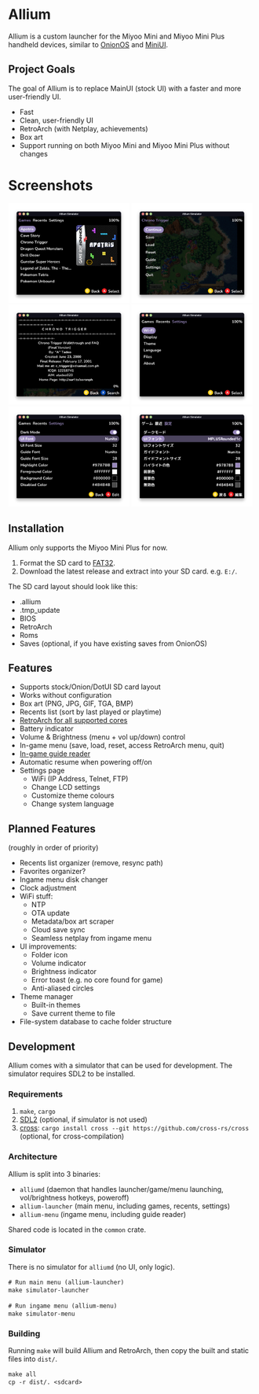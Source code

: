 # Allium

Allium is a custom launcher for the Miyoo Mini and Miyoo Mini Plus handheld devices, similar to [OnionOS](https://github.com/OnionUI/Onion) and [MiniUI](https://github.com/shauninman/MiniUI).

## Project Goals

The goal of Allium is to replace MainUI (stock UI) with a faster and more user-friendly UI.
- Fast
- Clean, user-friendly UI
- RetroArch (with Netplay, achievements)
- Box art
- Support running on both Miyoo Mini and Miyoo Mini Plus without changes

# Screenshots

<div>
    <img alt="Main menu" src="assets/screenshots/main-menu.png" width="49%">
    <img alt="Ingame menu" src="assets/screenshots/ingame-menu.png" width="49%">
    <img alt="Guide" src="assets/screenshots/guide.png" width="49%">
    <img alt="Settings" src="assets/screenshots/settings.png" width="49%">
    <img alt="Themes" src="assets/screenshots/themes.png" width="49%">
    <img alt="Localization" src="assets/screenshots/localization.png" width="49%">
</div>

## Installation

Allium only supports the Miyoo Mini Plus for now.

1. Format the SD card to [FAT32](https://github.com/anzz1/DotUI-X/wiki/fat32format).
2. Download the latest release and extract into your SD card. e.g. `E:/`.

The SD card layout should look like this:
- .allium
- .tmp_update
- BIOS
- RetroArch
- Roms
- Saves (optional, if you have existing saves from OnionOS)

## Features
- Supports stock/Onion/DotUI SD card layout
- Works without configuration
- Box art (PNG, JPG, GIF, TGA, BMP)
- Recents list (sort by last played or playtime)
- [RetroArch for all supported cores](https://github.com/goweiwen/Allium/wiki/Console-Mapper)
- Battery indicator
- Volume & Brightness (menu + vol up/down) control
- In-game menu (save, load, reset, access RetroArch menu, quit)
- [In-game guide reader](https://github.com/goweiwen/Allium/wiki/In-game-Guide-Walkthrough-Reader)
- Automatic resume when powering off/on
- Settings page
    - WiFi (IP Address, Telnet, FTP)
    - Change LCD settings
    - Customize theme colours
    - Change system language

## Planned Features
(roughly in order of priority)
- Recents list organizer (remove, resync path)
- Favorites organizer?
- Ingame menu disk changer
- Clock adjustment
- WiFi stuff:
    - NTP
    - OTA update
    - Metadata/box art scraper
    - Cloud save sync
    - Seamless netplay from ingame menu
- UI improvements:
    - Folder icon
    - Volume indicator
    - Brightness indicator
    - Error toast (e.g. no core found for game)
    - Anti-aliased circles
- Theme manager
    - Built-in themes
    - Save current theme to file
- File-system database to cache folder structure

## Development

Allium comes with a simulator that can be used for development. The simulator requires SDL2 to be installed.

### Requirements
1. `make`, `cargo`
2. [SDL2](https://github.com/Rust-SDL2/rust-sdl2#sdl20-development-libraries) (optional, if simulator is not used)
3. [cross](https://github.com/cross-rs/cross): `cargo install cross --git https://github.com/cross-rs/cross` (optional, for cross-compilation)

### Architecture
Allium is split into 3 binaries:
- `alliumd` (daemon that handles launcher/game/menu launching, vol/brightness hotkeys, poweroff)
- `allium-launcher` (main menu, including games, recents, settings)
- `allium-menu` (ingame menu, including guide reader)

Shared code is located in the `common` crate.

### Simulator
There is no simulator for `alliumd` (no UI, only logic).
```
# Run main menu (allium-launcher)
make simulator-launcher

# Run ingame menu (allium-menu)
make simulator-menu
```

### Building

Running `make` will build Allium and RetroArch, then copy the built and static files into `dist/`.
```
make all
cp -r dist/. <sdcard>
```
